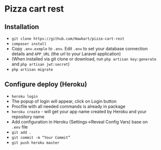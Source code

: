 # Pizza cart rest

## Installation

- `git clone https://github.com/Hawkart/pizza-cart-rest`
- `composer install`
- Copy `.env.exmple` to `.env`. Edit `.env` to set your database connection details and `APP_URL` (the url to your Laravel application)
- (When installed via git clone or download, run `php artisan key:generate` and `php artisan jwt:secret`)
- `php artisan migrate`

## Configure deploy (Heroku)

- `heroku login`
- The popup of login will appear, click on Login button
- Procfile with all needed commands is already in package
- `heroku create` - will get your app name created by Heroku and your repository name
- Add configuration in Heroku (Settings->Reveal Config Vars) base on `.env` file
- `git add .`
- `git commit -m “Your Commit”`
- `git push heroku master`